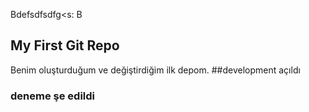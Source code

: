 Bdefsdfsdfg<s:
B
## My First Git Repo
Benim oluşturduğum ve değiştirdiğim ilk depom.
##development açıldı
### deneme şe edildi
